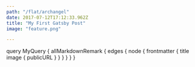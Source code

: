 ```yaml
---
path: "/flat/archangel"
date: 2017-07-12T17:12:33.962Z
title: "My First Gatsby Post"
image: "feature.png"

---
```


query MyQuery {
  allMarkdownRemark {
    edges {
      node {
        frontmatter {
          title
          image {
            publicURL
          }
        }
      }
    }
  }
}
